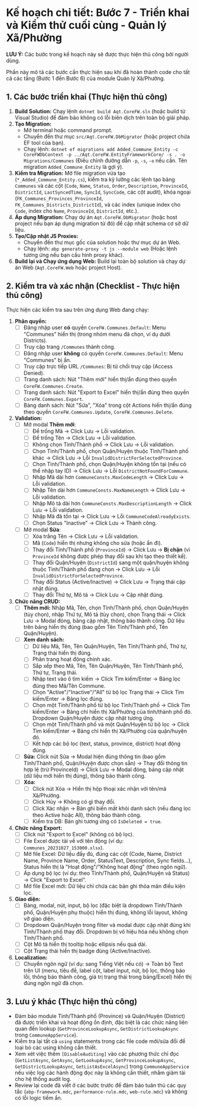 # Kế hoạch chi tiết: Bước 7 - Triển khai và Kiểm thử cuối cùng - Quản lý Xã/Phường

**LƯU Ý:** Các bước trong kế hoạch này sẽ được thực hiện thủ công bởi người dùng.

Phần này mô tả các bước cần thực hiện sau khi đã hoàn thành code cho tất cả các tầng (Bước 1 đến Bước 6) của module Quản lý Xã/Phường.

## 1. Các bước triển khai (Thực hiện thủ công)

1.  **Build Solution:** Chạy lệnh `dotnet build Aqt.CoreFW.sln` (hoặc build từ Visual Studio) để đảm bảo không có lỗi biên dịch trên toàn bộ giải pháp.
2.  **Tạo Migration:**
    -   Mở terminal hoặc command prompt.
    -   Chuyển đến thư mục `src/Aqt.CoreFW.DbMigrator` (hoặc project chứa EF tool của bạn).
    -   Chạy lệnh: `dotnet ef migrations add Added_Commune_Entity -c CoreFWDbContext -p ../Aqt.CoreFW.EntityFrameworkCore/ -s . -o Migrations/Communes` (Điều chỉnh đường dẫn `-p`, `-s`, `-o` nếu cần. Tên migration `Added_Commune_Entity` là gợi ý).
3.  **Kiểm tra Migration:** Mở file migration vừa tạo (`*_Added_Commune_Entity.cs`), kiểm tra kỹ lưỡng các lệnh tạo bảng `Communes` và các cột (`Code`, `Name`, `Status`, `Order`, `Description`, `ProvinceId`, `DistrictId`, `LastSyncedTime`, `SyncId`, `SyncCode`, các cột audit), khóa ngoại (`FK_Communes_Provinces_ProvinceId`, `FK_Communes_Districts_DistrictId`), và các index (unique index cho `Code`, index cho `Name`, `ProvinceId`, `DistrictId`, etc.).
4.  **Áp dụng Migration:** Chạy dự án `Aqt.CoreFW.DbMigrator` (hoặc host project nếu bạn áp dụng migration từ đó) để cập nhật schema cơ sở dữ liệu.
5.  **Tạo/Cập nhật JS Proxies:**
    -   Chuyển đến thư mục gốc của solution hoặc thư mục dự án Web.
    -   Chạy lệnh: `abp generate-proxy -t js --module web` (Hoặc lệnh tương ứng nếu bạn cấu hình proxy khác).
6.  **Build lại và Chạy ứng dụng Web:** Build lại toàn bộ solution và chạy dự án Web (`Aqt.CoreFW.Web` hoặc project Host).

## 2. Kiểm tra và xác nhận (Checklist - Thực hiện thủ công)

Thực hiện các kiểm tra sau trên ứng dụng Web đang chạy:

1.  **Phân quyền:**
    -   [ ] Đăng nhập user **có** quyền `CoreFW.Communes.Default`: Menu "Communes" hiển thị (trong nhóm menu đã chọn, ví dụ dưới Districts).
    -   [ ] Truy cập trang `/Communes` thành công.
    -   [ ] Đăng nhập user **không** có quyền `CoreFW.Communes.Default`: Menu "Communes" bị ẩn.
    -   [ ] Truy cập trực tiếp URL `/Communes`: Bị từ chối truy cập (Access Denied).
    -   [ ] Trang danh sách: Nút "Thêm mới" hiển thị/ẩn đúng theo quyền `CoreFW.Communes.Create`.
    -   [ ] Trang danh sách: Nút "Export to Excel" hiển thị/ẩn đúng theo quyền `CoreFW.Communes.Export`.
    -   [ ] Bảng danh sách: Nút "Sửa", "Xóa" trong cột Actions hiển thị/ẩn đúng theo quyền `CoreFW.Communes.Update`, `CoreFW.Communes.Delete`.
2.  **Validation:**
    -   [ ] Mở modal **Thêm mới**:
        -   [ ] Để trống Mã -> Click Lưu -> Lỗi validation.
        -   [ ] Để trống Tên -> Click Lưu -> Lỗi validation.
        -   [ ] Không chọn Tỉnh/Thành phố -> Click Lưu -> Lỗi validation.
        -   [ ] Chọn Tỉnh/Thành phố, chọn Quận/Huyện thuộc Tỉnh/Thành phố khác -> Click Lưu -> Lỗi `InvalidDistrictForSelectedProvince`.
        -   [ ] Chọn Tỉnh/Thành phố, chọn Quận/Huyện không tồn tại (nếu có thể nhập tay ID) -> Click Lưu -> Lỗi `DistrictNotFoundForCommune`.
        -   [ ] Nhập Mã dài hơn `CommuneConsts.MaxCodeLength` -> Click Lưu -> Lỗi validation.
        -   [ ] Nhập Tên dài hơn `CommuneConsts.MaxNameLength` -> Click Lưu -> Lỗi validation.
        -   [ ] Nhập Mô tả dài hơn `CommuneConsts.MaxDescriptionLength` -> Click Lưu -> Lỗi validation.
        -   [ ] Nhập Mã đã tồn tại -> Click Lưu -> Lỗi `CommuneCodeAlreadyExists`.
        -   [ ] Chọn Status "Inactive" -> Click Lưu -> Thành công.
    -   [ ] Mở modal **Sửa**:
        -   [ ] Xóa trắng Tên -> Click Lưu -> Lỗi validation.
        -   [ ] Mã (`Code`) hiển thị nhưng không cho sửa (hoặc ẩn đi).
        -   [ ] Thay đổi Tỉnh/Thành phố (`ProvinceId`) -> Click Lưu -> **Bị chặn** (vì `ProvinceId` không được phép thay đổi sau khi tạo theo thiết kế).
        -   [ ] Thay đổi Quận/Huyện (`DistrictId`) sang một quận/huyện không thuộc Tỉnh/Thành phố đang chọn -> Click Lưu -> Lỗi `InvalidDistrictForSelectedProvince`.
        -   [ ] Thay đổi Status (Active/Inactive) -> Click Lưu -> Trạng thái cập nhật đúng.
        -   [ ] Thay đổi Thứ tự, Mô tả -> Click Lưu -> Cập nhật đúng.
3.  **Chức năng CRUD:**
    -   [ ] **Thêm mới:** Nhập Mã, Tên, chọn Tỉnh/Thành phố, chọn Quận/Huyện (tùy chọn), nhập Thứ tự, Mô tả (tùy chọn), chọn Trạng thái -> Click Lưu -> Modal đóng, bảng cập nhật, thông báo thành công. Dữ liệu trên bảng hiển thị đúng (bao gồm Tên Tỉnh/Thành phố, Tên Quận/Huyện).
    -   [ ] **Xem danh sách:**
        -   [ ] Dữ liệu Mã, Tên, Tên Quận/Huyện, Tên Tỉnh/Thành phố, Thứ tự, Trạng thái hiển thị đúng.
        -   [ ] Phân trang hoạt động chính xác.
        -   [ ] Sắp xếp theo Mã, Tên, Tên Quận/Huyện, Tên Tỉnh/Thành phố, Thứ tự, Trạng thái.
        -   [ ] Nhập text vào ô tìm kiếm -> Click Tìm kiếm/Enter -> Bảng lọc đúng theo Mã/Tên Commune.
        -   [ ] Chọn "Active"/"Inactive"/"All" từ bộ lọc Trạng thái -> Click Tìm kiếm/Enter -> Bảng lọc đúng.
        -   [ ] Chọn một Tỉnh/Thành phố từ bộ lọc Tỉnh/Thành phố -> Click Tìm kiếm/Enter -> Bảng chỉ hiển thị Xã/Phường của tỉnh/thành phố đó. Dropdown Quận/Huyện được cập nhật tương ứng.
        -   [ ] Chọn một Tỉnh/Thành phố và một Quận/Huyện từ bộ lọc -> Click Tìm kiếm/Enter -> Bảng chỉ hiển thị Xã/Phường của quận/huyện đó.
        -   [ ] Kết hợp các bộ lọc (text, status, province, district) hoạt động đúng.
    -   [ ] **Sửa:** Click nút Sửa -> Modal hiện đúng thông tin (bao gồm Tỉnh/Thành phố, Quận/Huyện được chọn sẵn) -> Thay đổi thông tin hợp lệ (trừ ProvinceId) -> Click Lưu -> Modal đóng, bảng cập nhật (dữ liệu mới hiển thị đúng), thông báo thành công.
    -   [ ] **Xóa:**
        -   [ ] Click nút Xóa -> Hiển thị hộp thoại xác nhận với tên/mã Xã/Phường.
        -   [ ] Click Hủy -> Không có gì thay đổi.
        -   [ ] Click Xác nhận -> Bản ghi biến mất khỏi danh sách (nếu đang lọc theo Active hoặc All), thông báo thành công.
        -   [ ] Kiểm tra DB: Bản ghi tương ứng có `IsDeleted = true`.
4.  **Chức năng Export:**
    -   [ ] Click nút "Export to Excel" (không có bộ lọc).
    -   [ ] File Excel được tải về với tên động (ví dụ: `Communes_20231027_153000.xlsx`).
    -   [ ] Mở file Excel: Dữ liệu đầy đủ, đúng các cột (Code, Name, District Name, Province Name, Order, StatusText, Description, Sync fields...), Status hiển thị là "Hoạt động"/"Không hoạt động" (theo ngôn ngữ).
    -   [ ] Áp dụng bộ lọc (ví dụ: theo Tỉnh/Thành phố, Quận/Huyện và Status) -> Click "Export to Excel".
    -   [ ] Mở file Excel mới: Dữ liệu chỉ chứa các bản ghi thỏa mãn điều kiện lọc.
5.  **Giao diện:**
    -   [ ] Bảng, modal, nút, input, bộ lọc (đặc biệt là dropdown Tỉnh/Thành phố, Quận/Huyện phụ thuộc) hiển thị đúng, không lỗi layout, không vỡ giao diện.
    -   [ ] Dropdown Quận/Huyện trong filter và modal được cập nhật đúng khi Tỉnh/Thành phố thay đổi. Dropdown bị vô hiệu hóa nếu không chọn Tỉnh/Thành phố.
    -   [ ] Cột Mô tả hiển thị tooltip hoặc ellipsis nếu quá dài.
    -   [ ] Cột Trạng thái hiển thị badge đúng (Active/Inactive).
6.  **Localization:**
    -   [ ] Chuyển ngôn ngữ (ví dụ: sang Tiếng Việt nếu có) -> Toàn bộ Text trên UI (menu, tiêu đề, label cột, label input, nút, bộ lọc, thông báo lỗi, thông báo thành công, giá trị trạng thái trong bảng/Excel) hiển thị đúng ngôn ngữ đã chọn.

## 3. Lưu ý khác (Thực hiện thủ công)

-   Đảm bảo module Tỉnh/Thành phố (Province) và Quận/Huyện (District) đã được triển khai và hoạt động ổn định, đặc biệt là các chức năng liên quan đến lookup (`GetProvinceLookupAsync`, `GetDistrictLookupAsync` trong `CommuneAppService`).
-   Kiểm tra lại tất cả `using` statements trong các file code mới/sửa đổi để loại bỏ các using không cần thiết.
-   Xem xét việc thêm `[DisableAuditing]` vào các phương thức chỉ đọc (`GetListAsync`, `GetAsync`, `GetLookupAsync`, `GetProvinceLookupAsync`, `GetDistrictLookupAsync`, `GetListAsExcelAsync`) trong `CommuneAppService` nếu việc log các hành động đọc này là không cần thiết, nhằm giảm tải cho hệ thống audit log.
-   Review lại code đã viết ở các bước trước để đảm bảo tuân thủ các quy tắc (`abp-framework.mdc`, `performance-rule.mdc`, `web-rule.mdc`) và không có lỗi logic tiềm ẩn.
